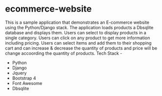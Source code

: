 # ecommerce-website
This is a sample application that demonstrates an E-commerce website using the Python/Django stack. The application loads products a Dbsqlite database and displays them. 
Users can select to display products in a single category. Users can click on any product to get more information including pricing.
Users can select items and add them to their shopping cart and can increase & decrease the quantity of products and price will be change accoording the quantity of products.
Tech Stack -
- Python
- Django
- Jquery
- Bootstrap 4 
- Font Awesome
- Dbsqlite
